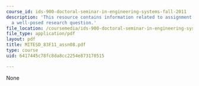 ```yaml
---
course_id: ids-900-doctoral-seminar-in-engineering-systems-fall-2011
description: 'This resource contains information related to assignment 8: developing
  a well-posed research question.'
file_location: /coursemedia/ids-900-doctoral-seminar-in-engineering-systems-fall-2011/6417445c78fc8da8cc2254e873170515_MITESD_83F11_assn08.pdf
file_type: application/pdf
layout: pdf
title: MITESD_83F11_assn08.pdf
type: course
uid: 6417445c78fc8da8cc2254e873170515

---
```

None